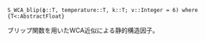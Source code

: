 ```
S_WCA_blip(ϕ::T, temperature::T, k::T; ν::Integer = 6) where {T<:AbstractFloat}
```

ブリップ関数を用いたWCA近似による静的構造因子。
